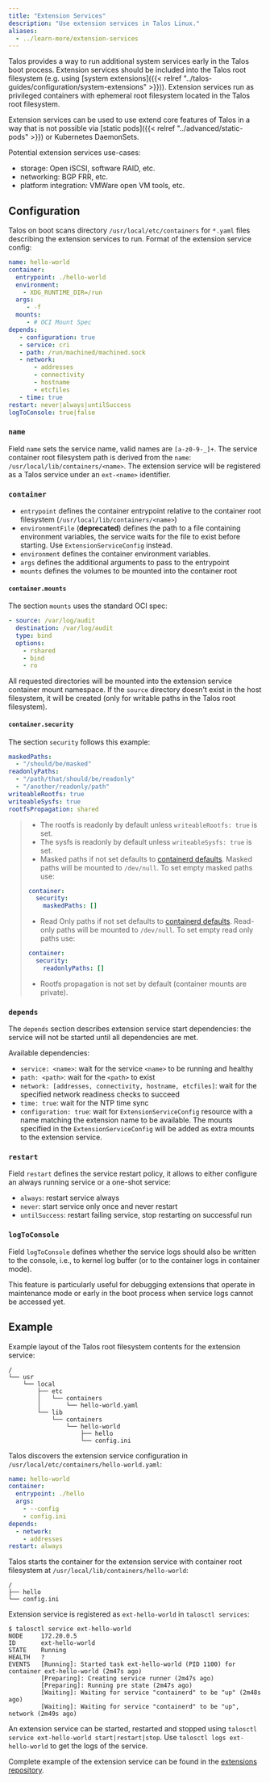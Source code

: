 ```yaml
---
title: "Extension Services"
description: "Use extension services in Talos Linux."
aliases:
  - ../learn-more/extension-services
---
```


Talos provides a way to run additional system services early in the Talos boot process.
Extension services should be included into the Talos root filesystem (e.g. using [system extensions]({{< relref "../talos-guides/configuration/system-extensions" >}})).
Extension services run as privileged containers with ephemeral root filesystem located in the Talos root filesystem.

Extension services can be used to use extend core features of Talos in a way that is not possible via [static pods]({{< relref "../advanced/static-pods" >}}) or
Kubernetes DaemonSets.

Potential extension services use-cases:

* storage: Open iSCSI, software RAID, etc.
* networking: BGP FRR, etc.
* platform integration: VMWare open VM tools, etc.

## Configuration

Talos on boot scans directory `/usr/local/etc/containers` for `*.yaml` files describing the extension services to run.
Format of the extension service config:

```yaml
name: hello-world
container:
  entrypoint: ./hello-world
  environment:
    - XDG_RUNTIME_DIR=/run
  args:
     - -f
  mounts:
     - # OCI Mount Spec
depends:
   - configuration: true
   - service: cri
   - path: /run/machined/machined.sock
   - network:
       - addresses
       - connectivity
       - hostname
       - etcfiles
   - time: true
restart: never|always|untilSuccess
logToConsole: true|false
```

### `name`

Field `name` sets the service name, valid names are `[a-z0-9-_]+`.
The service container root filesystem path is derived from the `name`: `/usr/local/lib/containers/<name>`.
The extension service will be registered as a Talos service under an `ext-<name>` identifier.

### `container`

* `entrypoint` defines the container entrypoint relative to the container root filesystem (`/usr/local/lib/containers/<name>`)
* `environmentFile` (**deprecated**) defines the path to a file containing environment variables, the service waits for the file to
  exist before starting.
  Use `ExtensionServiceConfig` instead.
* `environment` defines the container environment variables.
* `args` defines the additional arguments to pass to the entrypoint
* `mounts` defines the volumes to be mounted into the container root

#### `container.mounts`

The section `mounts` uses the standard OCI spec:

```yaml
- source: /var/log/audit
  destination: /var/log/audit
  type: bind
  options:
    - rshared
    - bind
    - ro
```

All requested directories will be mounted into the extension service container mount namespace.
If the `source` directory doesn't exist in the host filesystem, it will be created (only for writable paths in the Talos root filesystem).

#### `container.security`

The section `security` follows this example:

```yaml
maskedPaths:
  - "/should/be/masked"
readonlyPaths:
  - "/path/that/should/be/readonly"
  - "/another/readonly/path"
writeableRootfs: true
writeableSysfs: true
rootfsPropagation: shared
```

> * The rootfs is readonly by default unless `writeableRootfs: true` is set.
> * The sysfs is readonly by default unless `writeableSysfs: true` is set.
> * Masked paths if not set defaults to [containerd defaults](https://github.com/containerd/containerd/tree/main/oci/spec.go).
Masked paths will be mounted to `/dev/null`.
To set empty masked paths use:
>
> ```yaml
> container:
>   security:
>     maskedPaths: []
> ```
>
> * Read Only paths if not set defaults to [containerd defaults](https://github.com/containerd/containerd/tree/main/oci/spec.go).
Read-only paths will be mounted to `/dev/null`.
To set empty read only paths use:
>
> ```yaml
> container:
>   security:
>     readonlyPaths: []
> ```
>
> * Rootfs propagation is not set by default (container mounts are private).

### `depends`

The `depends` section describes extension service start dependencies: the service will not be started until all dependencies are met.

Available dependencies:

* `service: <name>`: wait for the service `<name>` to be running and healthy
* `path: <path>`: wait for the `<path>` to exist
* `network: [addresses, connectivity, hostname, etcfiles]`: wait for the specified network readiness checks to succeed
* `time: true`: wait for the NTP time sync
* `configuration: true`: wait for `ExtensionServiceConfig` resource with a name matching the extension name to be available.
  The mounts specified in the `ExtensionServiceConfig` will be added as extra mounts to the extension service.

### `restart`

Field `restart` defines the service restart policy, it allows to either configure an always running service or a one-shot service:

* `always`: restart service always
* `never`: start service only once and never restart
* `untilSuccess`: restart failing service, stop restarting on successful run

### `logToConsole`

Field `logToConsole` defines whether the service logs should also be written to the console, i.e., to kernel log buffer (or to the container logs in container mode).

This feature is particularly useful for debugging extensions that operate in maintenance mode or early in the boot process when service logs cannot be accessed yet.

## Example

Example layout of the Talos root filesystem contents for the extension service:

```text
/
└── usr
    └── local
        ├── etc
        │   └── containers
        │       └── hello-world.yaml
        └── lib
            └── containers
                └── hello-world
                    ├── hello
                    └── config.ini
```

Talos discovers the extension service configuration in `/usr/local/etc/containers/hello-world.yaml`:

```yaml
name: hello-world
container:
  entrypoint: ./hello
  args:
    - --config
    - config.ini
depends:
  - network:
    - addresses
restart: always
```

Talos starts the container for the extension service with container root filesystem at `/usr/local/lib/containers/hello-world`:

```text
/
├── hello
└── config.ini
```

Extension service is registered as `ext-hello-world` in `talosctl services`:

```shell
$ talosctl service ext-hello-world
NODE     172.20.0.5
ID       ext-hello-world
STATE    Running
HEALTH   ?
EVENTS   [Running]: Started task ext-hello-world (PID 1100) for container ext-hello-world (2m47s ago)
         [Preparing]: Creating service runner (2m47s ago)
         [Preparing]: Running pre state (2m47s ago)
         [Waiting]: Waiting for service "containerd" to be "up" (2m48s ago)
         [Waiting]: Waiting for service "containerd" to be "up", network (2m49s ago)
```

An extension service can be started, restarted and stopped using `talosctl service ext-hello-world start|restart|stop`.
Use `talosctl logs ext-hello-world` to get the logs of the service.

Complete example of the extension service can be found in the [extensions repository](https://github.com/talos-systems/extensions/tree/main/examples/hello-world-service).
